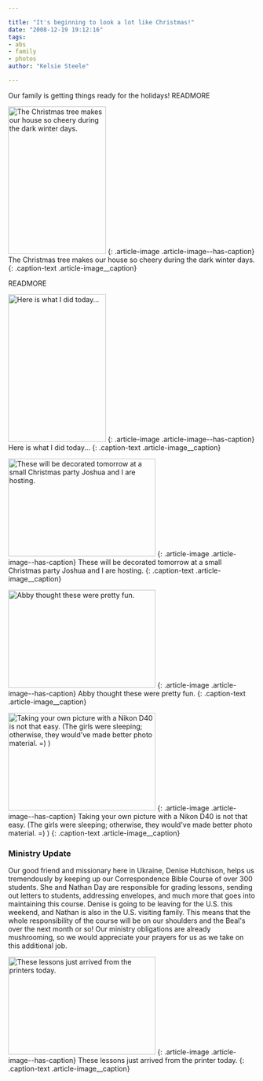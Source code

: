 ```yaml
---

title: "It's beginning to look a lot like Christmas!"
date: "2008-12-19 19:12:16"
tags:
- abs
- family
- photos
author: "Kelsie Steele"

---
```


Our family is getting things ready for the holidays! READMORE

<a href="//d21yo20tm8bmc2.cloudfront.net/2008/12/dsc_37551.jpg"><img class="size-medium wp-image-155" title="dsc_37551" src="//d21yo20tm8bmc2.cloudfront.net/2008/12/dsc_37551-199x300.jpg" alt="The Christmas tree makes our house so cheery during the dark winter days." width="199" height="300" /></a>
{: .article-image .article-image--has-caption}
The Christmas tree makes our house so cheery during the dark winter days.
{: .caption-text .article-image__caption}

READMORE

<a href="//d21yo20tm8bmc2.cloudfront.net/2008/12/dsc_3759.jpg"><img class="size-medium wp-image-156" title="dsc_3759" src="//d21yo20tm8bmc2.cloudfront.net/2008/12/dsc_3759-199x300.jpg" alt="Here is what I did today..." width="199" height="300" /></a>
{: .article-image .article-image--has-caption}
Here is what I did today...
{: .caption-text .article-image__caption}

<a href="//d21yo20tm8bmc2.cloudfront.net/2008/12/dsc_3766.jpg"><img class="size-medium wp-image-159" title="dsc_3766" src="//d21yo20tm8bmc2.cloudfront.net/2008/12/dsc_3766-300x199.jpg" alt="These will be decorated tomorrow at a small Christmas party Joshua and I are hosting." width="300" height="199" /></a>
{: .article-image .article-image--has-caption}
These will be decorated tomorrow at a small Christmas party Joshua and I are hosting.
{: .caption-text .article-image__caption}

<a href="//d21yo20tm8bmc2.cloudfront.net/2008/12/dsc_3774.jpg"><img class="size-medium wp-image-160" title="dsc_3774" src="//d21yo20tm8bmc2.cloudfront.net/2008/12/dsc_3774-300x199.jpg" alt="Abby thought these were pretty fun." width="300" height="199" /></a>
{: .article-image .article-image--has-caption}
Abby thought these were pretty fun.
{: .caption-text .article-image__caption}

<a href="//d21yo20tm8bmc2.cloudfront.net/2008/12/dsc_3781.jpg"><img class="size-medium wp-image-161" title="dsc_3781" src="//d21yo20tm8bmc2.cloudfront.net/2008/12/dsc_3781-300x199.jpg" alt="Taking your own picture with a Nikon D40 is not that easy. (The girls were sleeping; otherwise, they would've made better photo material. =) )" width="300" height="199" /></a>
{: .article-image .article-image--has-caption}
Taking your own picture with a Nikon D40 is not that easy. (The girls were sleeping; otherwise, they would've made better photo material. =) )
{: .caption-text .article-image__caption}

### Ministry Update

Our good friend and missionary here in Ukraine, Denise Hutchison, helps us tremendously by keeping up our Correspondence Bible Course of over 300 students. She and Nathan Day are responsible for grading lessons, sending out letters to students, addressing envelopes, and much more that goes into maintaining this course. Denise is going to be leaving for the U.S. this weekend, and Nathan is also in the U.S. visiting family. This means that the whole responsibility of the course will be on our shoulders and the Beal's over the next month or so! Our ministry obligations are already mushrooming, so we would appreciate your prayers for us as we take on this additional job.

<a href="//d21yo20tm8bmc2.cloudfront.net/2008/12/dsc_3788.jpg"><img class="size-medium wp-image-165" title="dsc_3788" src="//d21yo20tm8bmc2.cloudfront.net/2008/12/dsc_3788-300x199.jpg" alt="These lessons just arrived from the printers today." width="300" height="199" /></a>
{: .article-image .article-image--has-caption}
These lessons just arrived from the printer today.
{: .caption-text .article-image__caption}
